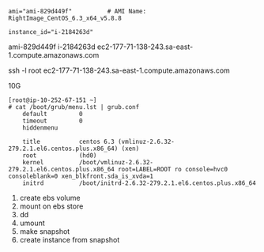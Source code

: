 


    ami="ami-829d449f"          # AMI Name: RightImage_CentOS_6.3_x64_v5.8.8

    instance_id="i-2184263d"


ami-829d449f
i-2184263d
ec2-177-71-138-243.sa-east-1.compute.amazonaws.com


ssh -l root ec2-177-71-138-243.sa-east-1.compute.amazonaws.com

10G


    [root@ip-10-252-67-151 ~]
    # cat /boot/grub/menu.lst | grub.conf
        default         0
        timeout         0
        hiddenmenu

        title           centos 6.3 (vmlinuz-2.6.32-279.2.1.el6.centos.plus.x86_64) (xen)
        root            (hd0)
        kernel          /boot/vmlinuz-2.6.32-279.2.1.el6.centos.plus.x86_64 root=LABEL=ROOT ro console=hvc0 consoleblank=0 xen_blkfront.sda_is_xvda=1
        initrd          /boot/initrd-2.6.32-279.2.1.el6.centos.plus.x86_64



1. create ebs volume
2. mount on ebs store
3. dd
4. umount
5. make snapshot
6. create instance from snapshot


